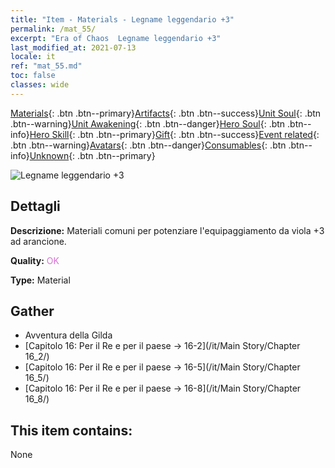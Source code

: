 ```yaml
---
title: "Item - Materials - Legname leggendario +3"
permalink: /mat_55/
excerpt: "Era of Chaos  Legname leggendario +3"
last_modified_at: 2021-07-13
locale: it
ref: "mat_55.md"
toc: false
classes: wide
---
```

 [Materials](/ItemsIT/){: .btn .btn--primary}[Artifacts](/ItemsIT/Artifacts/){: .btn .btn--success}[Unit Soul](/ItemsIT/UnitSoul/){: .btn .btn--warning}[Unit Awakening](/ItemsIT/UnitAwakening/){: .btn .btn--danger}[Hero Soul](/ItemsIT/HeroSoul/){: .btn .btn--info}[Hero Skill](/ItemsIT/HeroSkill/){: .btn .btn--primary}[Gift](/ItemsIT/Gift/){: .btn .btn--success}[Event related](/ItemsIT/Events/){: .btn .btn--warning}[Avatars](/ItemsIT/Avatars/){: .btn .btn--danger}[Consumables](/ItemsIT/Consumables/){: .btn .btn--info}[Unknown](/ItemsIT/Unknown/){: .btn .btn--primary}

 ![Legname leggendario +3](/images/t/i_cailiao_mucai2.png)

## Dettagli
 **Descrizione:** Materiali comuni per potenziare l'equipaggiamento da viola +3 ad arancione.

 **Quality:** <span style="color: #DA70D6">OK</span>

 **Type:** Material

## Gather

*    Avventura della Gilda 
*    [Capitolo 16: Per il Re e per il paese -> 16-2](/it/Main Story/Chapter 16_2/) 
*    [Capitolo 16: Per il Re e per il paese -> 16-5](/it/Main Story/Chapter 16_5/) 
*    [Capitolo 16: Per il Re e per il paese -> 16-8](/it/Main Story/Chapter 16_8/) 

## This item contains:

  None

